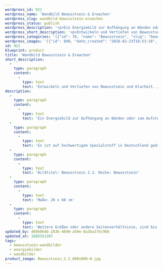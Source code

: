 ```yaml
---
wordpress_id: 921
wordpress_name: 'Wandbild Bewusstsein & Erwachen'
wordpress_slug: wandbild-bewusstsein-erwachen
wordpress_status: publish
wordpress_description: '<p>Ein Energiebild zur Aufhängung an Wänden oder zum Aufstellen im Raum mit einem aktivierbaren Informationsfeld zu: Bewusstsein - Klarheit  - Erwachen (spirituell) - "Neues Bewusstsein": Umfassendes Bewusstsein entwickeln. Klarheit über die eigene Person im Bewusstseinswandel erlangen und gestärkt durch diesen hindurch gehen.</p><p>Es ist auf hochwertigem Spezialstoff in Deutschland gedruckt und sorgfältig in Handarbeit auf Holzkeilrahmen aufgezogen. Laut Herstellerangaben ist der farbintensive Druck 70 Jahre lichtecht, waschbar und in einem umweltorientierten Verfahren hergestellt. Der Oberstoff ist mit einer Spezialbeschichtung unterfüttert, so dass, bei Aufhängung an der Wand, der rückseitige Holzrahmen auch bei hellen Farben unsichtbar ist.</p><p>Bildtitel: Bewusstsein 2.2. Reihe: Bewusstsein</p><p>Maße: 20 x 60 cm</p><p>Weitere Größen oder andere Seitenverhältnisse, sind bis 200 cm individuell für Sie innerhalb weniger Tage herstellbar. Bitte kontaktieren Sie uns hierfür unter <a href="mailto:info@elvedenverlag.de">info@elvedenverlag.de</a>.e</p><p><a href="https://my.feenbaum.de/anwendung-energie-wandbilder/">Anwendungshinweise</a>      <a href="https://my.feenbaum.de/produktinformation-wandbilder/">Produktinformationen</a></p>'
wordpress_short_description: '<p>Entwickeln und Vertiefen von Bewusstsein und Klarheit. „Neues Bewusstsein“</p>'
wordpress_categories: '[{"id": 39, "name": "Bewusstsein", "slug": "bewusstsein-wandbilder"}, {"id": 22, "name": "Energiebilder", "slug": "energiebilder"}, {"id": 24, "name": "Wandbilder", "slug": "wandbilder"}]'
wordpress_images: '[{"id": 890, "date_created": "2016-02-23T18:53:16", "date_created_gmt": "2016-02-23T16:53:16", "date_modified": "2016-02-23T18:53:16", "date_modified_gmt": "2016-02-23T16:53:16", "src": "https://my.feenbaum.de/wp-content/uploads/2016/02/Bewusstsein_2.2_800x800-W.jpg", "name": "Bewusstsein_2.2_800x800-W", "alt": ""}]'
id: 921
blueprint: product
title: 'Wandbild Bewusstsein & Erwachen'
short_description:
  -
    type: paragraph
    content:
      -
        type: text
        text: 'Entwickeln und Vertiefen von Bewusstsein und Klarheit. „Neues Bewusstsein“'
description:
  -
    type: paragraph
    content:
      -
        type: text
        text: 'Ein Energiebild zur Aufhängung an Wänden oder zum Aufstellen im Raum mit einem aktivierbaren Informationsfeld zu: Bewusstsein - Klarheit  - Erwachen (spirituell) - "Neues Bewusstsein": Umfassendes Bewusstsein entwickeln. Klarheit über die eigene Person im Bewusstseinswandel erlangen und gestärkt durch diesen hindurch gehen.'
  -
    type: paragraph
    content:
      -
        type: text
        text: 'Es ist auf hochwertigem Spezialstoff in Deutschland gedruckt und sorgfältig in Handarbeit auf Holzkeilrahmen aufgezogen. Laut Herstellerangaben ist der farbintensive Druck 70 Jahre lichtecht, waschbar und in einem umweltorientierten Verfahren hergestellt. Der Oberstoff ist mit einer Spezialbeschichtung unterfüttert, so dass, bei Aufhängung an der Wand, der rückseitige Holzrahmen auch bei hellen Farben unsichtbar ist.'
  -
    type: paragraph
    content:
      -
        type: text
        text: 'Bildtitel: Bewusstsein 2.2. Reihe: Bewusstsein'
  -
    type: paragraph
    content:
      -
        type: text
        text: 'Maße: 20 x 60 cm'
  -
    type: paragraph
    content:
      -
        type: text
        text: 'Weitere Größen oder andere Seitenverhältnisse, sind bis 200 cm individuell für Sie innerhalb weniger Tage herstellbar. Bitte kontaktieren Sie uns hierfür unter info@elvedenverlag.de.e'
updated_by: 489b06db-283b-4690-a50e-8a3ba37dc968
updated_at: 1685351307
tags:
  - bewusstsein-wandbilder
  - energiebilder
  - wandbilder
product_image: Bewusstsein_2.2_800x800-W.jpg
---
```

